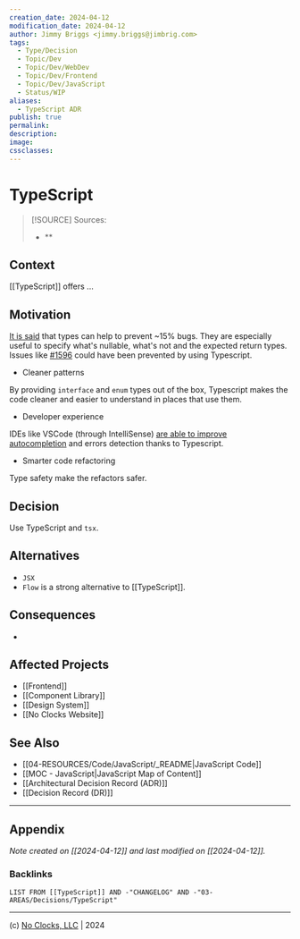```yaml
---
creation_date: 2024-04-12
modification_date: 2024-04-12
author: Jimmy Briggs <jimmy.briggs@jimbrig.com>
tags:
  - Type/Decision
  - Topic/Dev
  - Topic/Dev/WebDev
  - Topic/Dev/Frontend
  - Topic/Dev/JavaScript
  - Status/WIP
aliases:
  - TypeScript ADR
publish: true
permalink:
description:
image:
cssclasses:
---
```


# TypeScript

> [!SOURCE] Sources:
> - **

## Context

[[TypeScript]] offers ...

## Motivation

[It is said](http://ttendency.cs.ucl.ac.uk/projects/type_study/documents/type_study.pdf) that types can help to prevent ~15% bugs. They are especially useful to specify what's nullable, what's not and the expected return types. Issues like [#1596](https://github.com/opencollective/opencollective/issues/1596) could have been prevented by using Typescript.

- Cleaner patterns

By providing `interface` and `enum` types out of the box, Typescript makes the code cleaner and easier to understand in places that use them.

- Developer experience

IDEs like VSCode (through IntelliSense) [are able to improve autocompletion](https://code.visualstudio.com/docs/languages/typescript) and errors detection thanks to Typescript.

- Smarter code refactoring

Type safety make the refactors safer.

## Decision

Use TypeScript and `tsx`.

## Alternatives

- `JSX`
- `Flow` is a strong alternative to [[TypeScript]].

## Consequences

-

## Affected Projects

- [[Frontend]]
- [[Component Library]]
- [[Design System]]
- [[No Clocks Website]]

## See Also

- [[04-RESOURCES/Code/JavaScript/_README|JavaScript Code]]
- [[MOC - JavaScript|JavaScript Map of Content]]
- [[Architectural Decision Record (ADR)]]
- [[Decision Record (DR)]]

***

## Appendix

*Note created on [[2024-04-12]] and last modified on [[2024-04-12]].*

### Backlinks

```dataview
LIST FROM [[TypeScript]] AND -"CHANGELOG" AND -"03-AREAS/Decisions/TypeScript"
```

***

(c) [No Clocks, LLC](https://github.com/noclocks) | 2024